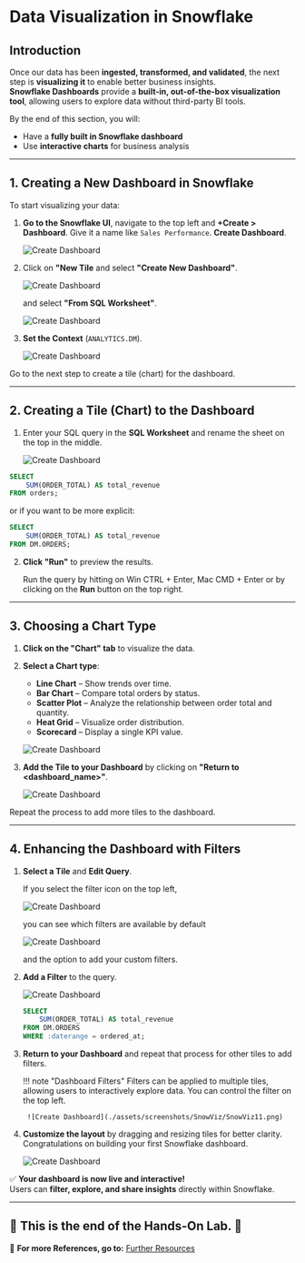 # Data Visualization in Snowflake

## Introduction

Once our data has been **ingested, transformed, and validated**, the next step is **visualizing it** to enable better business insights.  
**Snowflake Dashboards** provide a **built-in, out-of-the-box visualization tool**, allowing users to explore data without third-party BI tools.  

By the end of this section, you will:

- Have a **fully built in Snowflake dashboard**  
- Use **interactive charts** for business analysis  


---

## 1. Creating a New Dashboard in Snowflake

To start visualizing your data:

1. **Go to the Snowflake UI**, navigate to the top left and **+Create > Dashboard**. Give it a name like `Sales Performance`. **Create Dashboard**.

   ![Create Dashboard](./assets/screenshots/SnowViz/SnowViz1.png)

2. Click on **"New Tile** and select **"Create New Dashboard"**.

    ![Create Dashboard](./assets/screenshots/SnowViz/SnowViz2.png)

    and select **"From SQL Worksheet"**.

    ![Create Dashboard](./assets/screenshots/SnowViz/SnowViz3.png)

3. **Set the Context** (`ANALYTICS.DM`).

   ![Create Dashboard](./assets/screenshots/SnowViz/SnowViz4.png)

Go to the next step to create a tile (chart) for the dashboard.

---

## 2. Creating a Tile (Chart) to the Dashboard

1. Enter your SQL query in the **SQL Worksheet** and rename the sheet on the top in the middle.

    ![Create Dashboard](./assets/screenshots/SnowViz/SnowViz5.png)

```sql
SELECT
    SUM(ORDER_TOTAL) AS total_revenue
FROM orders;
```
 or if you want to be more explicit:

```sql
SELECT
    SUM(ORDER_TOTAL) AS total_revenue
FROM DM.ORDERS;
```

2. **Click "Run"** to preview the results.

    Run the query by hitting on Win CTRL + Enter, Mac CMD + Enter or by clicking on the **Run** button on the top right.

---

## 3. Choosing a Chart Type

1. **Click on the "Chart" tab** to visualize the data.
2. **Select a Chart type**:
   - **Line Chart** – Show trends over time.
   - **Bar Chart** – Compare total orders by status.
   - **Scatter Plot** – Analyze the relationship between order total and quantity.
   - **Heat Grid** – Visualize order distribution.
   - **Scorecard** – Display a single KPI value.

    ![Create Dashboard](./assets/screenshots/SnowViz/SnowViz6.png)

3. **Add the Tile to your Dashboard** by clicking on **"Return to <dashboard_name>"**.

    ![Create Dashboard](./assets/screenshots/SnowViz/SnowViz7.png)

Repeat the process to add more tiles to the dashboard.

---

## 4. Enhancing the Dashboard with Filters

1. **Select a Tile** and **Edit Query**.

    If you select the filter icon on the top left, 

    ![Create Dashboard](./assets/screenshots/SnowViz/SnowViz8.png)

    you can see which filters are available by default 

    ![Create Dashboard](./assets/screenshots/SnowViz/SnowViz9.png)

    and the option to add your custom filters.



2. **Add a Filter** to the query.

    ![Create Dashboard](./assets/screenshots/SnowViz/SnowViz10.png)


    ```sql linenums="1"
    SELECT
        SUM(ORDER_TOTAL) AS total_revenue
    FROM DM.ORDERS
    WHERE :daterange = ordered_at;
    ```

2. **Return to your Dashboard** and repeat that process for other tiles to add filters.

    !!! note "Dashboard Filters"
        Filters can be applied to multiple tiles, allowing users to interactively explore data. You can control the filter on the top left.
        
        ![Create Dashboard](./assets/screenshots/SnowViz/SnowViz11.png)

3. **Customize the layout** by dragging and resizing tiles for better clarity. Congratulations on building your first Snowflake dashboard.

    ![Create Dashboard](./assets/screenshots/SnowViz/SnowViz12.png)

✅ **Your dashboard is now live and interactive!**  
Users can **filter, explore, and share insights** directly within Snowflake.



---

## 🎉 This is the end of the Hands-On Lab. 🎉


🔗 **For more References, go to:** [Further Resources](resources.md)


